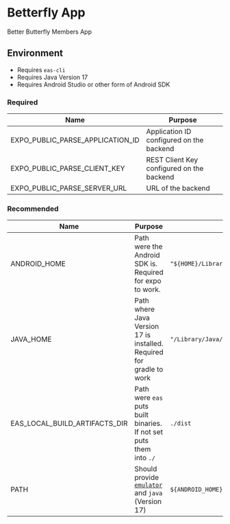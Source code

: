 # Betterfly App

Better Butterfly Members App

## Environment

- Requires `eas-cli`
- Requires Java Version 17
- Requires Android Studio or other form of Android SDK

### Required

| Name                             | Purpose                                   |
| -------------------------------- | ----------------------------------------- |
| EXPO_PUBLIC_PARSE_APPLICATION_ID | Application ID configured on the backend  |
| EXPO_PUBLIC_PARSE_CLIENT_KEY     | REST Client Key configured on the backend |
| EXPO_PUBLIC_PARSE_SERVER_URL     | URL of the backend                        |

### Recommended

| Name                          | Purpose                                                              | Example                                                            |
| ----------------------------- | -------------------------------------------------------------------- | ------------------------------------------------------------------ |
| ANDROID_HOME                  | Path were the Android SDK is. Required for expo to work.             | `"${HOME}/Library/Android/sdk"`                                    |
| JAVA_HOME                     | Path where Java Version 17 is installed. Required for gradle to work | `"/Library/Java/JavaVirtualMachines/openjdk-17.jdk/Contents/Home"` |
| EAS_LOCAL_BUILD_ARTIFACTS_DIR | Path were `eas` puts built binaries. If not set puts them into `./`  | `./dist`                                                           |
| PATH                          | Should provide [`emulator`][emulator-cli] and `java` (Version 17)    | `${ANDROID_HOME}/emulator/:/opt/homebrew/opt/openjdk@17/bin:$PATH` |

[emulator-cli]: https://developer.android.com/studio/run/emulator-commandline
